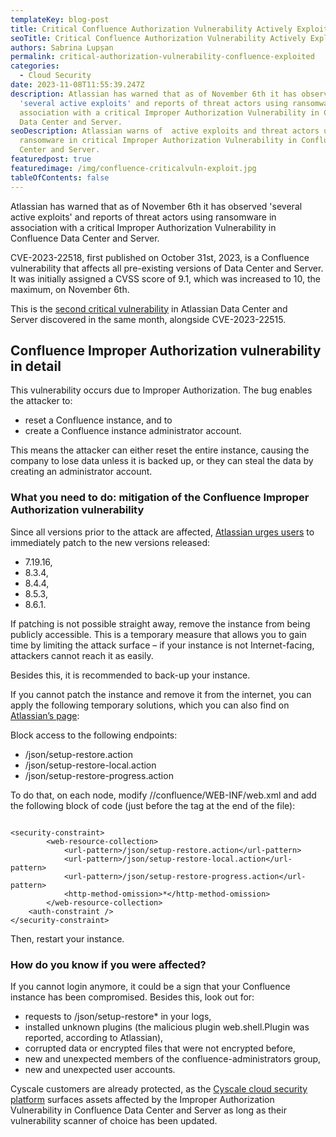 ```yaml
---
templateKey: blog-post
title: Critical Confluence Authorization Vulnerability Actively Exploited
seoTitle: Critical Confluence Authorization Vulnerability Actively Exploited
authors: Sabrina Lupșan
permalink: critical-authorization-vulnerability-confluence-exploited
categories:
  - Cloud Security
date: 2023-11-08T11:55:39.247Z
description: Atlassian has warned that as of November 6th it has observed
  'several active exploits' and reports of threat actors using ransomware in
  association with a critical Improper Authorization Vulnerability in Confluence
  Data Center and Server.
seoDescription: Atlassian warns of  active exploits and threat actors using
  ransomware in critical Improper Authorization Vulnerability in Confluence Data
  Center and Server.
featuredpost: true
featuredimage: /img/confluence-criticalvuln-exploit.jpg
tableOfContents: false
---
```

Atlassian has warned that as of November 6th it has observed 'several active exploits' and reports of threat actors using ransomware in association with a critical Improper Authorization Vulnerability in Confluence Data Center and Server. 

CVE-2023-22518, first published on October 31st, 2023, is a Confluence vulnerability that affects all pre-existing versions of Data Center and Server. It was initially assigned a CVSS score of 9.1, which was increased to 10, the maximum, on November 6th.  

This is the [second critical vulnerability](https://confluence.atlassian.com/security/cve-2023-22515-privilege-escalation-vulnerability-in-confluence-data-center-and-server-1295682276.html) in Atlassian Data Center and Server discovered in the same month, alongside CVE-2023-22515.   

## Confluence Improper Authorization vulnerability in detail 

This vulnerability occurs due to Improper Authorization. The bug enables the attacker to: 

* reset a Confluence instance, and to 
* create a Confluence instance administrator account. 

This means the attacker can either reset the entire instance, causing the company to lose data unless it is backed up, or they can steal the data by creating an administrator account.   

### What you need to do: mitigation of the Confluence Improper Authorization vulnerability 

Since all versions prior to the attack are affected, [Atlassian urges users](https://confluence.atlassian.com/security/cve-2023-22518-improper-authorization-vulnerability-in-confluence-data-center-and-server-1311473907.html) to immediately patch to the new versions released:  

* 7.19.16, 
* 8.3.4, 
* 8.4.4, 
* 8.5.3, 
* 8.6.1. 

If patching is not possible straight away, remove the instance from being publicly accessible. This is a temporary measure that allows you to gain time by limiting the attack surface – if your instance is not Internet-facing, attackers cannot reach it as easily. 

Besides this, it is recommended to back-up your instance. 

If you cannot patch the instance and remove it from the internet, you can apply the following temporary solutions, which you can also find on [Atlassian’s page](https://confluence.atlassian.com/security/cve-2023-22518-improper-authorization-vulnerability-in-confluence-data-center-and-server-1311473907.html): 

Block access to the following endpoints: 

* /json/setup-restore.action 
* /json/setup-restore-local.action 
* /json/setup-restore-progress.action 

To do that, on each node, modify /<confluence-install-dir>/confluence/WEB-INF/web.xml and add the following block of code (just before the </web-app> tag at the end of the file): 

```

<security-constraint>
		<web-resource-collection>
			<url-pattern>/json/setup-restore.action</url-pattern>
			<url-pattern>/json/setup-restore-local.action</url-pattern>
			<url-pattern>/json/setup-restore-progress.action</url-pattern>
			<http-method-omission>*</http-method-omission>
		</web-resource-collection>
	<auth-constraint />
</security-constraint>
```

Then, restart your instance.   

### How do you know if you were affected? 

If you cannot login anymore, it could be a sign that your Confluence instance has been compromised. Besides this, look out for: 

* requests to /json/setup-restore* in your logs, 
* installed unknown plugins (the malicious plugin web.shell.Plugin was reported, according to Atlassian), 
* corrupted data or encrypted files that were not encrypted before, 
* new and unexpected members of the confluence-administrators group, 
* new and unexpected user accounts. 

Cyscale customers are already protected, as the [Cyscale cloud security platform](https://cyscale.com/products/cloud-security-posture-management/) surfaces assets affected by the Improper Authorization Vulnerability in Confluence Data Center and Server as long as their vulnerability scanner of choice has been updated.
